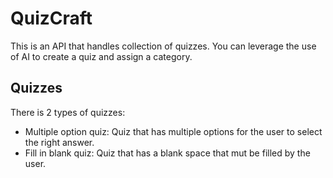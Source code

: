 # QuizCraft
This is an API that handles collection of quizzes.
You can leverage the use of AI to create a quiz and assign a category.

## Quizzes
There is 2 types of quizzes:
- Multiple option quiz: Quiz that has multiple options for the user to select the right answer.
- Fill in blank quiz: Quiz that has a blank space that mut be filled by the user.